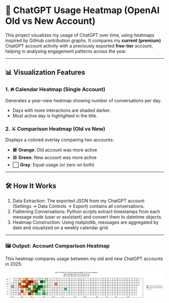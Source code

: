# 🧠 ChatGPT Usage Heatmap (OpenAI Old vs New Account)

This project visualizes my usage of ChatGPT over time, using heatmaps inspired by GitHub contribution graphs. It compares my **current (premium)** ChatGPT account activity with a previously exported **free-tier** account, helping in analysing engagement patterns across the year.

---

## 📊 Visualization Features

### 1. 🔥 Calendar Heatmap (Single Account)
Generates a year-view heatmap showing number of conversations per day.

- Days with more interactions are shaded darker.
- Most active day is highlighted in the title.

### 2. ⚔️ Comparison Heatmap (Old vs New)
Displays a colored overlay comparing two accounts:
- 🟧 **Orange**: Old account was more active
- 🟩 **Green**: New account was more active
- ⬜ **Gray**: Equal usage (or zero on both)

---

## 🛠 How It Works
1.	Data Extraction: The exported JSON from my ChatGPT account (Settings → Data Controls → Export) contains all conversations.
2.	Flattening Conversations: Python scripts extract timestamps from each message node (user or assistant) and convert them to datetime objects.
3.  Heatmap Construction: Using matplotlib, messages are aggregated by date and visualized on a weekly calendar grid.

---

### 🖼️ Output: Account Comparison Heatmap

This heatmap compares usage between my old and new ChatGPT accounts in 2025:

![ChatGPT Account Comparison Heatmap](output.png)
